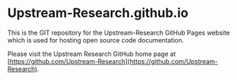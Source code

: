 # Upstream-Research.github.io

This is the GIT repository for the Upstream-Research GitHub Pages website
which is used for hosting open source code documentation.

Please visit the Upstream Research GitHub home page at [https://github.com/Upstream-Research](https://github.com/Upstream-Research).



